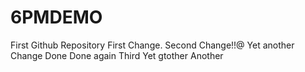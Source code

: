 # 6PMDEMO
First Github Repository
First Change.
Second Change!!@
Yet another Change
Done
Done again
Third
Yet gtother
Another

